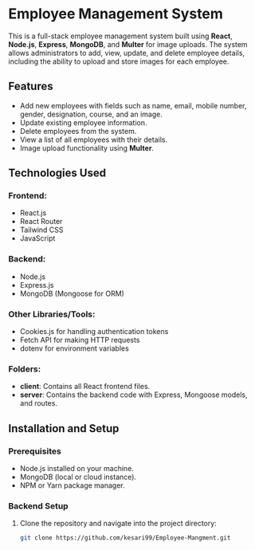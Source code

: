 # Employee Management System

This is a full-stack employee management system built using **React**, **Node.js**, **Express**, **MongoDB**, and **Multer** for image uploads. The system allows administrators to add, view, update, and delete employee details, including the ability to upload and store images for each employee.





## Features

- Add new employees with fields such as name, email, mobile number, gender, designation, course, and an image.
- Update existing employee information.
- Delete employees from the system.
- View a list of all employees with their details.
- Image upload functionality using **Multer**.
  
## Technologies Used

### Frontend:

- React.js
- React Router
- Tailwind CSS
- JavaScript

### Backend:

- Node.js
- Express.js
- MongoDB (Mongoose for ORM)

### Other Libraries/Tools:

- Cookies.js for handling authentication tokens
- Fetch API for making HTTP requests
- dotenv for environment variables


### Folders:

- **client**: Contains all React frontend files.
- **server**: Contains the backend code with Express, Mongoose models, and routes.

## Installation and Setup

### Prerequisites

- Node.js installed on your machine.
- MongoDB (local or cloud instance).
- NPM or Yarn package manager.

### Backend Setup

1. Clone the repository and navigate into the project directory:

   ```bash
   git clone https://github.com/kesari99/Employee-Mangment.git
   


